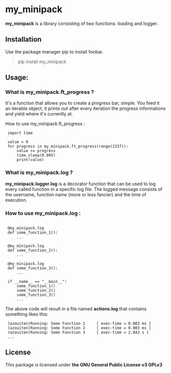 # **my_minipack**

**my_minipack** is a library consisting of two functions: loading and logger.

## Installation

Use the package manager pip to install foobar.

> pip install my_minipack

## Usage:

### What is **my_minipack.ft_progress** ?

It's a function that allows you to create a progress bar, simple. You feed it an iterable object, it prints out after every iteration the progress informations and yield where it's currently at.

How to use my_minipack.ft_progress :

``` import my_minipack
 import time
 
 value = 0
 for progress in my_minipack.ft_progress(range(1337)):
     value += progress
     time.sleep(0.005)
     print(value)
```

### What is **my_minipack.log** ?

**my_minipack.logger.log** is a decorator function that can be used to log every called function in a specific log file. The logged message consists of the username, function name (more or less fancier) and the time of execution.

### How to use **my_minipack.log** :

``` import my_minipack
 
 @my_minipack.log
 def some_function_1():
     ...
 
 @my_minipack.log
 def some_function_2():
     ...
 
 @my_minipack.log
 def some_function_3():
     ...
 
 if __name__ == "__main__":
     some_function_1()
     some_function_2()
     some_function_3()
     ...
```
The above code will result in a file named **actions.log** that contains something likes this:
``` ...
 (azouiten)Running: Some Function 1     [ exec-time = 0.003 ms ]
 (azouiten)Running: Some Function 2     [ exec-time = 0.003 ms ]
 (azouiten)Running: Some Function 3     [ exec-time = 2.043 s ]
 ...
```
## License
This package is licensed under **the GNU General Public License v3 GPLv3**